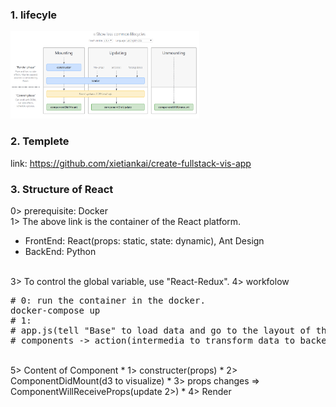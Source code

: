 ### 1. lifecyle
<img width = 60% src = "./images/lifeCycle.png">

### 2. Templete
link: https://github.com/xietiankai/create-fullstack-vis-app

### 3. Structure of React
0> prerequisite: Docker </br>
1> The above link is the container of the React platform. </br>
* FrontEnd: React(props: static, state: dynamic), Ant Design
* BackEnd:  Python
</br>
3> To control the global variable, use "React-Redux".
4> workfolow
<pre>
# 0: run the container in the docker.
docker-compose up
# 1: 
# app.js(tell "Base" to load data and go to the layout of the interface "Main") -> 
# components -> action(intermedia to transform data to backend) -> Server
</pre>
</br>
5> Content of Component
* 1> constructer(props)
* 2> ComponentDidMount(d3 to visualize)
* 3> props changes => ComponentWillReceiveProps(update 2>)
* 4> Render

